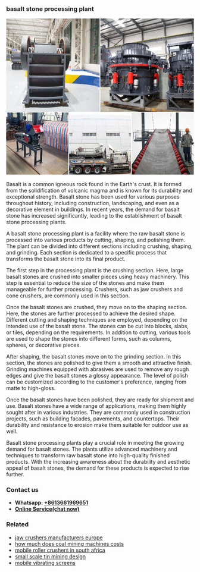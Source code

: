 <h3>basalt stone processing plant</h3><img src='1708332497.jpg' alt=''><p>Basalt is a common igneous rock found in the Earth's crust. It is formed from the solidification of volcanic magma and is known for its durability and exceptional strength. Basalt stone has been used for various purposes throughout history, including construction, landscaping, and even as a decorative element in buildings. In recent years, the demand for basalt stone has increased significantly, leading to the establishment of basalt stone processing plants.</p><p>A basalt stone processing plant is a facility where the raw basalt stone is processed into various products by cutting, shaping, and polishing them. The plant can be divided into different sections including crushing, shaping, and grinding. Each section is dedicated to a specific process that transforms the basalt stone into its final product.</p><p>The first step in the processing plant is the crushing section. Here, large basalt stones are crushed into smaller pieces using heavy machinery. This step is essential to reduce the size of the stones and make them manageable for further processing. Crushers, such as jaw crushers and cone crushers, are commonly used in this section.</p><p>Once the basalt stones are crushed, they move on to the shaping section. Here, the stones are further processed to achieve the desired shape. Different cutting and shaping techniques are employed, depending on the intended use of the basalt stone. The stones can be cut into blocks, slabs, or tiles, depending on the requirements. In addition to cutting, various tools are used to shape the stones into different forms, such as columns, spheres, or decorative pieces.</p><p>After shaping, the basalt stones move on to the grinding section. In this section, the stones are polished to give them a smooth and attractive finish. Grinding machines equipped with abrasives are used to remove any rough edges and give the basalt stones a glossy appearance. The level of polish can be customized according to the customer's preference, ranging from matte to high-gloss.</p><p>Once the basalt stones have been polished, they are ready for shipment and use. Basalt stones have a wide range of applications, making them highly sought after in various industries. They are commonly used in construction projects, such as building facades, pavements, and countertops. Their durability and resistance to erosion make them suitable for outdoor use as well.</p><p>Basalt stone processing plants play a crucial role in meeting the growing demand for basalt stones. The plants utilize advanced machinery and techniques to transform raw basalt stone into high-quality finished products. With the increasing awareness about the durability and aesthetic appeal of basalt stones, the demand for these products is expected to rise further.</p><h3>Contact us</h3><ul><li><strong>Whatsapp:&nbsp;<a href="https://wa.me/8613661969651">+8613661969651</a></strong></li><li><a href="https://swt.shibang-china.com/?git&amp;zhl&amp;basalt stone processing plant"><strong>Online Service(chat now)</strong></a></li></ul><h3>Related</h3><ul><li><a href='jaw crushers manufacturers europe.md'>jaw crushers manufacturers europe</a></li><li><a href='how much does coal mining machines costs.md'>how much does coal mining machines costs</a></li><li><a href='mobile roller crushers in south africa.md'>mobile roller crushers in south africa</a></li><li><a href='small scale tin mining design.md'>small scale tin mining design</a></li><li><a href='mobile vibrating screens.md'>mobile vibrating screens</a></li></ul>